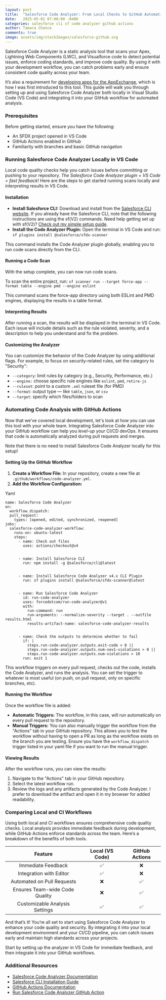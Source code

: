 ```yaml
---
layout: post
title:  "Salesforce Code Analyzer: From Local Checks to GitHub Automation"
date:   2025-05-01 07:00:00 -0400
categories: salesforce cli sf code analyzer github actions
author: Tamara Chance
comments: true
image: assets/img/stockImages/salesforce-github.svg
---
```

Salesforce Code Analyzer is a static analysis tool that scans your Apex, Lightning Web Components (LWC), and Visualforce code to detect potential issues, enforce coding standards, and improve code quality. By using it with your development workflow, you can catch problems early and ensure consistent code quality across your team.

It’s also a requirement for [developing apps for the AppExchange](https://duelfersolutions.com/salesforce/agentforce/ai/2025/04/30/lessons-learned-road-to-appExchange.html), which is how I was first introduced to this tool. This guide will walk you through setting up and using Salesforce Code Analyzer both locally in Visual Studio Code (VS Code) and integrating it into your GitHub workflow for automated analysis.
### **Prerequisites**
Before getting started, ensure you have the following:
- An SFDX project opened in VS Code
- GitHub Actions enabled in GitHub
- Familiarity with branches and basic GitHub navigation

### **Running Salesforce Code Analyzer Locally in VS Code**
Local code quality checks help you catch issues before committing or pushing to your repository. _The Salesforce Code Analyzer plugin + VS Code = fast feedback!_ Here are the steps to get started running scans locally and interpreting results in VS Code.
#### **Installation**
- **Install Salesforce CLI:** Download and install from the [Salesforce CLI website](https://developer.salesforce.com/tools/sfdxcli). If you already have the Salesforce CLI, note that the following instructions are using the sf(V2) commands. Need help getting set up with sf(V2)? [Check out my simple setup guide](https://sfdxdeveloper.com/salesforce/cli/sfdx/sf/deploy/2024/11/04/mastering-sf-cli-commands.html). 
- **Install the Code Analyzer Plugin:** Open the terminal in VS Code and run: `sf plugins install @salesforce/sfdx-scanner`

This command installs the Code Analyzer plugin globally, enabling you to run code scans directly from the CLI.
#### **Running a Code Scan**
With the setup complete, you can now run code scans.

To scan the entire project, run: `sf scanner run --target force-app --format table --engine pmd --engine eslint`

This command scans the force-app directory using both ESLint and PMD engines, displaying the results in a table format.
#### **Interpreting Results**
After running a scan, the results will be displayed in the terminal in VS Code. Each issue will include details such as the rule violated, severity, and a description to help you understand and fix the problem.
#### **Customizing the Analyzer**
You can customize the behavior of the Code Analyzer by using additional flags. For example, to focus on security-related rules, set the category to "Security":
- `--category`: limit rules by category (e.g., Security, Performance, etc.)
- `--engine:` choose specific rule engines like `eslint`, `pmd`, `retire-js`
- `--ruleset`: point to a custom `.xml` ruleset file (for PMD)
- `--format`: output type — like `table`, `json`, or `csv`
- `--target`: specify which files/folders to scan

### **Automating Code Analysis with GitHub Actions**
Now that we’ve covered local development, let's look at how you can use this tool with your whole team. Integrating Salesforce Code Analyzer into your GitHub workflow can help you _level-up_ your CI/CD devOps. It ensures that code is automatically analyzed during pull requests and merges.

Note that there is no need to install Salesforce Code Analyzer locally for this setup!

#### **Setting Up the GitHub Workflow**
1. **Create a Workflow File:** In your repository, create a new file at `.github/workflows/code-analyzer.yml`.
2. **Add the Workflow Configuration:**

Yaml
```
name: Salesforce Code Analyzer
on:
  workflow_dispatch:
  pull_request:
    types: [opened, edited, synchronized, reopened]
jobs:
  salesforce-code-analyzer-workflow:
    runs-on: ubuntu-latest
    steps:
      - name: Check out files
        uses: actions/checkout@v4


      - name: Install Salesforce CLI
        run: npm install -g @salesforce/cli@latest


      - name: Install Salesforce Code Analyzer v4.x CLI Plugin
        run: sf plugins install @salesforce/sfdx-scanner@latest


      - name: Run Salesforce Code Analyzer
        id: run-code-analyzer
        uses: forcedotcom/run-code-analyzer@v1
        with:
          run-command: run
          run-arguments: --normalize-severity --target . --outfile results.html
          results-artifact-name: salesforce-code-analyzer-results


      - name: Check the outputs to determine whether to fail
        if: |
          steps.run-code-analyzer.outputs.exit-code > 0 ||
          steps.run-code-analyzer.outputs.num-sev1-violations > 0 ||
          steps.run-code-analyzer.outputs.num-violations > 10
        run: exit 1
```
This workflow triggers on every pull request, checks out the code, installs the Code Analyzer, and runs the analysis. You can set the trigger to whatever is most useful (on push, on pull request, only on specific branches, etc).
#### **Running the Workflow**
Once the workflow file is added:
- **Automatic Triggers:** The workflow, in this case, will run automatically on every pull request to the repository. 
- **Manual Triggers:** You can also manually trigger the workflow from the "Actions" tab in your GitHub repository. This allows you to test the workflow without having to open a PR as long as the workflow exists on the branch you are testing. Ensure you have the `workflow_dispatch` trigger listed in your yaml file if you want to run the manual trigger.

#### **Viewing Results**
After the workflow runs, you can view the results:
1. Navigate to the "Actions" tab in your GitHub repository.
2. Select the latest workflow run.
3. Review the logs and any artifacts generated by the Code Analyzer. I prefer to download the artifact and open it in my browser for added readability.

### **Comparing Local and CI Workflows**
Using both local and CI workflows ensures comprehensive code quality checks. Local analysis provides immediate feedback during development, while GitHub Actions enforce standards across the team. Here’s a breakdown of the benefits of both tools.

| **Feature** | **Local (VS Code)** | **GitHub Actions** |
| :-----------------------------: | :----------------: | :-----------------: |
| Immediate Feedback | ✅ | ❌ |
| Integration with Editor | ✅ | ❌ |
| Automated on Pull Requests | ❌ | ✅ |
| Ensures Team-wide Code Quality | ❌ | ✅ |
| Customizable Analysis Settings | ✅ | ✅ |

And that’s it! You’re all set to start using Salesforce Code Analyzer to enhance your code quality and security. By integrating it into your local development environment and your CI/CD pipeline, you can catch issues early and maintain high standards across your projects.

Start by setting up the analyzer in VS Code for immediate feedback, and then integrate it into your GitHub workflows.
### **Additional Resources**
- [Salesforce Code Analyzer Documentation](https://developer.salesforce.com/docs/platform/salesforce-code-analyzer/overview)
- [Salesforce CLI Installation Guide](https://developer.salesforce.com/tools/sfdxcli)
- [GitHub Actions Documentation](https://docs.github.com/en/actions)
- [Run Salesforce Code Analyzer GitHub Action](https://github.com/marketplace/actions/run-salesforce-code-analyzer)